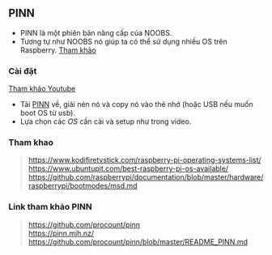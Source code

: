 ## PINN
- PINN là một phiên bản nâng cấp của NOOBS.
- Tương tự như NOOBS nó giúp ta có thể sử dụng nhiều OS trên Raspberry.
[Tham khảo](https://babahumor.com/rpi-multi-booting-pinn-tutorial/)

### Cài đặt
[Tham khảo Youtube](https://www.youtube.com/watch?v=yei-P-thf7I)
- Tải [PINN](https://sourceforge.net/projects/pinn/) về, giải nén nó và copy nó vào thẻ nhớ (hoặc USB nếu muốn boot OS từ usb).
- Lựa chọn các *OS* cần cài và setup như trong video.

### Tham khao
> https://www.kodifiretvstick.com/raspberry-pi-operating-systems-list/ \
> https://www.ubuntupit.com/best-raspberry-pi-os-available/ \
> https://github.com/raspberrypi/documentation/blob/master/hardware/raspberrypi/bootmodes/msd.md

### Link tham khảo PINN
> https://github.com/procount/pinn \
> https://pinn.mjh.nz/ \
> https://github.com/procount/pinn/blob/master/README_PINN.md


